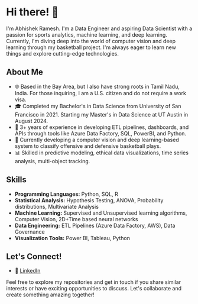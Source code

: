 # Hi there! 👋 
I'm Abhishek Ramesh.
I'm a Data Engineer and aspiring Data Scientist with a passion for sports analytics, machine learning, and deep learning. 
Currently, I'm diving deep into the world of computer vision and deep learning through my basketball project. 
I'm always eager to learn new things and explore cutting-edge technologies.

## About Me

- 🌐 Based in the Bay Area, but I also have strong roots in Tamil Nadu, India. For those inquiring, I am a U.S. citizen and do not require a work visa.
- 🎓 Completed my Bachelor's in Data Science from University of San Francisco in 2021. Starting my Master's in Data Science at UT Austin in August 2024.
- 💼 3+ years of experience in developing ETL pipelines, dashboards, and APIs through tools like Azure Data Factory, SQL, PowerBI, and Python.
- 🏀 Currently developing a computer vision and deep learning-based system to classify offensive and defensive basketball plays.
- 📊 Skilled in predictive modeling, ethical data visualizations, time series analysis, multi-object tracking.

## Skills

- **Programming Languages:** Python, SQL, R
- **Statistical Analysis:** Hypothesis Testing, ANOVA, Probability distributions, Multivariate Analysis
- **Machine Learning:** Supervised and Unsupervised learning algorithms, Computer Vision, 2D+Time based neural networks
- **Data Engineering:** ETL Pipelines (Azure Data Factory, AWS), Data Governance
- **Visualization Tools:** Power BI, Tableau, Python

## Let's Connect!

- 💼 [LinkedIn](https://www.linkedin.com/in/abhishekramesh3/)

Feel free to explore my repositories and get in touch if you share similar interests or have exciting opportunities to discuss. 
Let's collaborate and create something amazing together!

